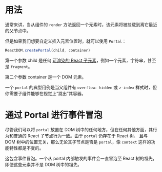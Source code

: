 # 用法

通常来讲，当从组件的 `render` 方法返回一个元素时，该元素将被挂载到离它最近的父节点中。

但是如果我们想要自定义插入元素位置时，就可以使用 `Portal`：

```jsx
ReactDOM.createPortal(child, container)
```

第一个参数 child 是任何 [可渲染的 React 子元素](https://react.docschina.org/docs/react-component.html#render)，例如一个元素，字符串，甚至是 `fragment`。

第二个参数 container 是一个 DOM 元素。

一个 `portal` 的典型用例是当父组件有 `overflow: hidden` 或 `z-index` 样式时，但你需要子组件能够在视觉上“跳出”其容器。

# 通过 Portal 进行事件冒泡

尽管我们可以将 `portal` 放置在 DOM 树中的任何地方，但在任何其他方面，其行为和普通的 React 子节点行为一致。由于 `portal` 仍存在于 React 树， 且与 DOM 树中的位置无关，那么无论其子节点是否是 `portal`，像 `context` 这样的功能特性都是不变的。

这包含事件冒泡。一个从 portal 内部触发的事件会一直冒泡至 React 树的祖先，即便这些元素并不是 DOM 树中的祖先。

